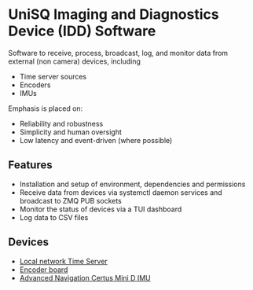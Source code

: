 # UniSQ Imaging and Diagnostics Device (IDD) Software

Software to receive, process, broadcast, log, and monitor data from external (non camera) devices, including
- Time server sources
- Encoders
- IMUs

Emphasis is placed on:
- Reliability and robustness
- Simplicity and human oversight
- Low latency and event-driven (where possible)

## Features
- Installation and setup of environment, dependencies and permissions
- Receive data from devices via systemctl daemon services and broadcast to ZMQ PUB sockets
- Monitor the status of devices via a TUI dashboard
- Log data to CSV files

## Devices
- [Local network Time Server](docs/ntp.md)
- [Encoder board](docs/encoder.md)
- [Advanced Navigation Certus Mini D IMU](docs/imu.md)


